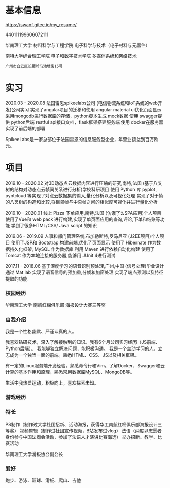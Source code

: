 <!-- 个人简历.md -->

# 基本信息

https://swanf.gitee.io/my_resume/

440111199606072111

华南理工大学
材料科学与工程学院
电子科学与技术（电子材料与元器件）

南特大学综合理工学院
电子和数字技术学院
多媒体系统和网络技术

	广州市白云区长腰岭马池塘街15号

# 实习
2020.03 - 2020.08
法国雷恩spikeelabs公司
(电信物流系统和IoT系统的web开发)公司实习
实现了angular项目的迁移和使用 angular material ui优化页面显示
采用mongodb进行数据库的存储，python脚本生成 mock数据
使用 swagger提供 python后端 restful api接口文档，flask框架搭建服务端
使用 docker在服务器实现了前后端的部署


SpikeeLabs是一家总部位于法国雷恩的信息服务型企业，年营业额达到百万欧元。

# 项目
2019.10 - 2020.02
对3D动态点云数据内容进行压缩的研究,南特,法国
(基于八叉树的结构对动态点云帧间关系进行分析)学校科研项目
    使用 Python 库 pyplot , pyntcloud 等实现了对点云数据集的输入,量化分析以及可视化处理
    实现了对于帧的八叉树的构造和比较,将相邻帧与中央帧之间的相似度可视化并进行量化分析

2019.10 - 2020.01
线上 Pizza 下单应用,南特,法国
(仿饿了么SPA应用)个人项目
    使用了Vue和 web pack 进行构建,实现了单页面应用的查询,评论,下单和结账等功能
    学到了很多HTML/CSS/ Java script 的知识

2019.06 - 2019.09
人事和部门管理系统,布加勒斯特,罗马尼亚
(J2EE项目)个人项目
    使用了JSP和 Bootstrap 构建前端,优化了页面显示
    使用了 Hibernate 作为数据持久化框架, MySQL 作为数据库
    利用 Maven 进行依赖自动化构建
    使用了 Tomcat 作为本地连接的服务器,能够用 JUnit 4进行测试

2017.11 - 2018.06
基于深度学习的语音识别预处理,广州,中国
(信号处理)毕业设计
    通过 Mat lab 实现了语音信号的预加重,分帧和加窗处理
    实现了端点预测以及特征提取的功能


### 校园经历
华南理工大学 南航红棉俱乐部 海报设计大赛三等奖 

### 自我介绍
我是一个性格幽默、严谨认真的人。

我喜欢钻研技术，深入了解接触到的知识。我有6个月公司实习经历（JS前端、Python后端）。 我能够独立解决问题，能积极沟通。 我是一个主动学习的人，立志成为一个独当一面的前端。熟悉HTML、CSS、JS以及相关框架。

有一定的Linux服务端开发经验，熟悉命令行和Vim。了解Docker、Swagger和云计算的基本作用和原理，熟悉常用数据库MySQL、MongoDB等。

生活中我热爱运动，积极向上，喜欢探索未知。


### 游戏经历


### 特长
PS制作（制作过大学社团招新、活动海报，获得华工南航红棉俱乐部海报设计三等奖） 
视频剪辑（制作过社团宣传视频，B站发布过vlog） 
法语（两度以志愿者身份参与中国法商会活动，参加了法语人才演讲比赛海选）
举办招新、教学、比赛活动

华南理工大学滑板协会副会长

### 爱好
跑步、游泳、篮球、滑板、爬山、吉他